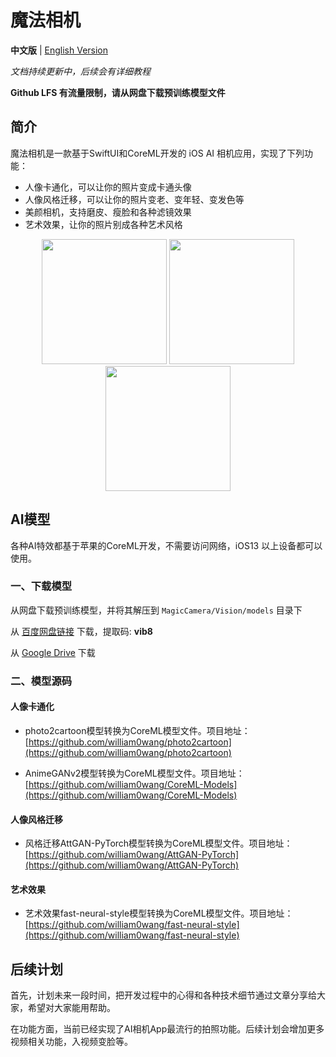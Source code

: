 # 魔法相机

**中文版** | [English Version](Readme_EN.md)

*文档持续更新中，后续会有详细教程*

**Github LFS 有流量限制，请从网盘下载预训练模型文件**

## 简介

魔法相机是一款基于SwiftUI和CoreML开发的 iOS AI 相机应用，实现了下列功能：

 - 人像卡通化，可以让你的照片变成卡通头像
 - 人像风格迁移，可以让你的照片变老、变年轻、变发色等
 - 美颜相机，支持磨皮、瘦脸和各种滤镜效果
 - 艺术效果，让你的照片别成各种艺术风格
<p align="center">
    <img src="screenshot/image1.jpg" width="200px">
    <img src="screenshot/image2.jpg" width="200px">
    <img src="screenshot/image3.jpg" width="200px">
</p>

##  AI模型

各种AI特效都基于苹果的CoreML开发，不需要访问网络，iOS13 以上设备都可以使用。

### 一、下载模型


从网盘下载预训练模型，并将其解压到 ```MagicCamera/Vision/models``` 目录下

从 [百度网盘链接](https://pan.baidu.com/s/1DvKXY2XwTYvZhsGEWx6iXw) 下载，提取码: **vib8**

从 [Google Drive](https://drive.google.com/file/d/1T644NT5GnzBlKgQnxL6eEMcTqZShs7dK/view?usp=sharing) 下载


### 二、模型源码

#### 人像卡通化

- photo2cartoon模型转换为CoreML模型文件。项目地址：
[https://github.com/william0wang/photo2cartoon](https://github.com/william0wang/photo2cartoon)

- AnimeGANv2模型转换为CoreML模型文件。项目地址：
[https://github.com/william0wang/CoreML-Models](https://github.com/william0wang/CoreML-Models)

#### 人像风格迁移

- 风格迁移AttGAN-PyTorch模型转换为CoreML模型文件。项目地址：
[https://github.com/william0wang/AttGAN-PyTorch](https://github.com/william0wang/AttGAN-PyTorch)

#### 艺术效果

- 艺术效果fast-neural-style模型转换为CoreML模型文件。项目地址：
[https://github.com/william0wang/fast-neural-style](https://github.com/william0wang/fast-neural-style)

## 后续计划

首先，计划未来一段时间，把开发过程中的心得和各种技术细节通过文章分享给大家，希望对大家能用帮助。

在功能方面，当前已经实现了AI相机App最流行的拍照功能。后续计划会增加更多视频相关功能，入视频变脸等。
